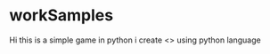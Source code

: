 # workSamples
Hi this is a simple game in python 
i create <<guess the number game>> using python language
